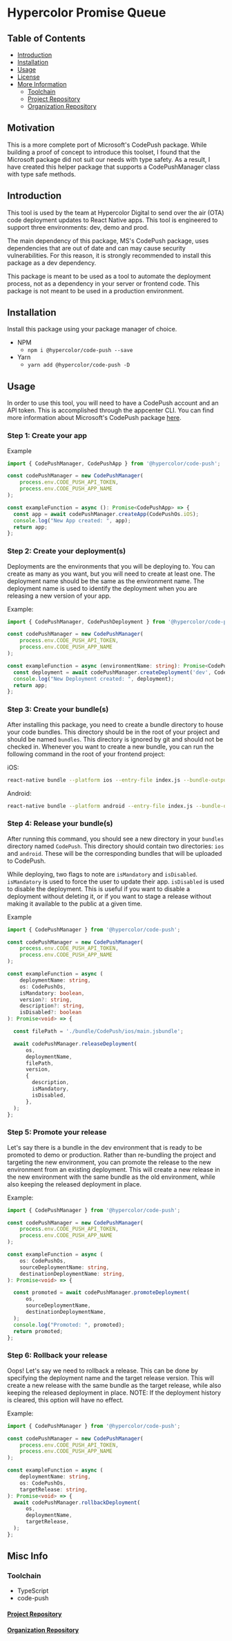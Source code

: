 # Hypercolor Promise Queue

## Table of Contents

- [Introduction](#introduction)
- [Installation](#installation)
- [Usage](#usage)
- [License](LICENSE)
- [More Information](#more-information)
    - [Toolchain](#toolchain)
    - [Project Repository](#project-repository)
    - [Organization Repository](#organization-repository)

## Motivation

This is a more complete port of Microsoft's CodePush package. While building a proof of concept to introduce this
toolset, I found that the Microsoft package did not suit our needs with type safety. As a result, I have created this
helper package that supports a CodePushManager class with type safe methods.

## Introduction

This tool is used by the team at Hypercolor Digital to send over the air (OTA) code deployment updates to React Native
apps. This tool is engineered to support three environments: dev, demo and prod.

The main dependency of this package, MS's CodePush package, uses dependencies that are
out of date and can may cause security vulnerabilities. For this reason, it is strongly
recommended to install this package as a dev dependency.

This package is meant to be used as a tool to automate the deployment process, not as a dependency in your server or
frontend code. This package is not meant to be used in a production environment.

## Installation

Install this package using your package manager of choice.

- NPM
    - `npm i @hypercolor/code-push --save`
- Yarn
    - `yarn add @hypercolor/code-push -D`

## Usage

In order to use this tool, you will need to have a CodePush account and an API token. This is accomplished through the
appcenter CLI. You can find more information about Microsoft's CodePush
package [here](https://microsoft.github.io/code-push/).

### Step 1: Create your app

Example

```typescript
import { CodePushManager, CodePushApp } from '@hypercolor/code-push';

const codePushManager = new CodePushManager(
    process.env.CODE_PUSH_API_TOKEN,
    process.env.CODE_PUSH_APP_NAME
);

const exampleFunction = async (): Promise<CodePushApp> => {
  const app = await codePushManager.createApp(CodePushOs.iOS);
  console.log("New App created: ", app);
  return app;
};
```

### Step 2: Create your deployment(s)

Deployments are the environments that you will be deploying to. You can create as many as you want, but you will need
to create at least one. The deployment name should be the same as the environment name. The deployment name is used to
identify the deployment when you are releasing a new version of your app.

Example:

```typescript
import { CodePushManager, CodePushDeployment } from '@hypercolor/code-push';

const codePushManager = new CodePushManager(
    process.env.CODE_PUSH_API_TOKEN,
    process.env.CODE_PUSH_APP_NAME
);

const exampleFunction = async (environmentName: string): Promise<CodePushDeployment> => {
  const deployment = await codePushManager.createDeployment('dev', CodePushOs.iOS);
  console.log("New Deployment created: ", deployment);
  return app;
};

```

### Step 3: Create your bundle(s)

After installing this package, you need to create a bundle directory to house your code bundles. This directory should
be in the root of your project and should be named `bundles`. This directory is ignored by git and should not be checked
in. Whenever you want to create a new bundle, you can run the following command in the root of your frontend project:

iOS:

```bash
react-native bundle --platform ios --entry-file index.js --bundle-output ./bundle/CodePush/ios/main.jsbundle --assets-dest ./bundle/CodePush/ios --dev false
```

Android:

```bash
react-native bundle --platform android --entry-file index.js --bundle-output ./bundle/CodePush/android/main.jsbundle --assets-dest ./bundle/CodePush/android --dev false
```

### Step 4: Release your bundle(s)

After running this command, you should see a new directory in your `bundles` directory named `CodePush`. This directory
should contain two directories: `ios` and `android`. These will be the corresponding bundles that will be uploaded to
CodePush.

While deploying, two flags to note are `isMandatory` and `isDisabled`. `isMandatory` is used to force the user to update
their app. `isDisabled` is used to disable the deployment. This is useful if you want to disable a deployment without
deleting it, or if you want to stage a release without making it available to the public at a given time.

Example

```typescript
import { CodePushManager } from '@hypercolor/code-push';

const codePushManager = new CodePushManager(
    process.env.CODE_PUSH_API_TOKEN,
    process.env.CODE_PUSH_APP_NAME
);

const exampleFunction = async (
    deploymentName: string,
    os: CodePushOs,
    isMandatory: boolean,
    version?: string,
    description?: string,
    isDisabled?: boolean
): Promise<void> => {

  const filePath = './bundle/CodePush/ios/main.jsbundle';

  await codePushManager.releaseDeployment(
      os,
      deploymentName,
      filePath,
      version,
      {
        description,
        isMandatory,
        isDisabled,
      },
  );
};
```

### Step 5: Promote your release

Let's say there is a bundle in the dev environment that is ready to be promoted to demo or production. Rather than
re-bundling the project and targeting the new environment, you can promote the release to the new environment from an
existing deployment. This will
create a new release in the new environment with the same bundle as the old environment, while also keeping the released
deployment in place.

Example:

```typescript
import { CodePushManager } from '@hypercolor/code-push';

const codePushManager = new CodePushManager(
    process.env.CODE_PUSH_API_TOKEN,
    process.env.CODE_PUSH_APP_NAME
);

const exampleFunction = async (
    os: CodePushOs,
    sourceDeploymentName: string,
    destinationDeploymentName: string,
): Promise<void> => {

  const promoted = await codePushManager.promoteDeployment(
      os,
      sourceDeploymentName,
      destinationDeploymentName,
  );
  console.log("Promoted: ", promoted);
  return promoted;
};
```

### Step 6: Rollback your release

Oops! Let's say we need to rollback a release. This can be done by specifying the deployment name and the target release
version. This will create a new release with the same bundle as the target release, while also keeping the released
deployment in place. NOTE: If the deployment history is cleared, this option will have no effect.

Example:

```typescript
import { CodePushManager } from '@hypercolor/code-push';

const codePushManager = new CodePushManager(
    process.env.CODE_PUSH_API_TOKEN,
    process.env.CODE_PUSH_APP_NAME
);

const exampleFunction = async (
    deploymentName: string,
    os: CodePushOs,
    targetRelease: string,
): Promise<void> => {
  await codePushManager.rollbackDeployment(
      os,
      deploymentName,
      targetRelease,
  );
};
```

## Misc Info

### Toolchain

- TypeScript
- code-push

#### [Project Repository](https://github.com/hypercolor/code-push)

#### [Organization Repository](https://github.com/hypercolor/)
